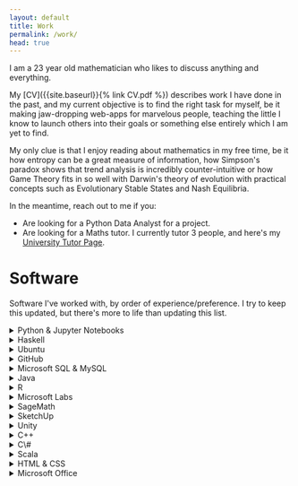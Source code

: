 ```yaml
---
layout: default
title: Work
permalink: /work/
head: true
---
```


I am a 23 year old mathematician who likes to discuss anything and everything.

My [CV]({{site.baseurl}}{% link CV.pdf %}) describes work I have done in the past, and my current objective is to find the right task for myself, be it making jaw-dropping web-apps for marvelous people, teaching the little I know to launch others into their goals or something else entirely which I am yet to find.

My only clue is that I enjoy reading about mathematics in my free time, be it how entropy can be a great measure of information, how Simpson's paradox shows that trend analysis is incredibly counter-intuitive or how Game Theory fits in so well with Darwin's theory of evolution with practical concepts such as Evolutionary Stable States and Nash Equilibria.

<!--
{% include work_experience.html %}
-->

In the meantime, reach out to me if you:
- Are looking for a Python Data Analyst for a project.
- Are looking for a Maths tutor. I currently tutor 3 people, and here's my [University Tutor Page](http://universitytutor.com/tutors/944174).


# Software

Software I've worked with, by order of experience/preference. I try to keep this updated, but there's more to life than updating this list.

<details><summary>Python & Jupyter Notebooks</summary>
<br>
This is my preferred language, having used it the most for the past 3 years. I´ve worked with Pandas for database management, scikit-learn for implementing Machine Learning algorithms and matplotlib for presenting the results. I have also tested many minor algorithms for simpler problems.<br></details>

<details><summary>Haskell</summary>
<br>
It was the main language used for a Functional Analysis course I took in 2014. Even though I haven´t used it since 2014, I enjoyed how similar it is to math in its functional approach. It was more intuitive to code than any other language I've used, including Python.<br></details>

<details><summary>Ubuntu</summary>
<br>
I've used it as my OS for 6 years now. I am impressed by how user friendly it is, given the initial goal by Linus of making a coder friendly OS.<br></details>

<details><summary>GitHub</summary>
<br>
Everyone uses it nowadays. Or GitLab. Or Bitbucket.<br></details>

<details><summary>Microsoft SQL & MySQL</summary>
<br>
For specific needs you might prefer other technologies, but I find these to be a good starting place or any company to manage their DBs. Anything but CSVs and flatfiles.<br></details>

<details><summary>Java</summary>
<br>
Used it briefly at LTP Labs for an agency based model project.<br></details>

<details><summary>R</summary>
<br>
Used it to quickly test different Machine Learning algorithms, so that I could understand the performance before implementing anything. Not my language of choice, but I can't argue with how incredibly fast it was to prototype.<br></details>

<details><summary>Microsoft Labs</summary>
<br>
Used it for the same reason as R. It is a surprisingly intuitive out of the box tool to use.<br></details>

<details><summary>SageMath</summary>
<br>
It was needed for the Elliptic Curves Project at Oxford University during the Summer of 2016. I was impressed by the simplicity of the code needed to work with intrincate mathematical objects (namely elliptic curves over arbitrary rings, which I used extensively). On a side note Mathematica and SageMath are really interesting for their ability to do symbolic algebra calculations (which also helps when trying to avoid errors in numerical calculations).<br></details>

<details><summary>SketchUp</summary>
<br>
Spent a lot of time building up models during highschool. Fun days.<br></details>

<details><summary>Unity</summary>
<br>
I've played around it during a Workshop organized by the Computer Science group at Porto's University. It is a surprisingly straighforward tool to use.<br></details>

<details><summary>C++</summary>
<br>
I have used Python since I started my Maths degree, but before that I used to play with C++ a lot. I eventually changed to Python since most of my current coding does not require the speed C++ gives, and Python is a lot faster to code.<br></details>

<details><summary>C\#</summary>
<br>
Used it for 2 G-Research competitions, one in Oxford and one in London (both of these were 1 day events). It is also essential for any non-trivial use of Unity's game development software.<br></details>

<details><summary>Scala</summary>
<br>
Was the language used for the <i>Imperative Programming</i> and <i>Design & Analysis of Algorithms</i> classes I took in 2014. Cool course, but not so cool language.<br></details>

<details><summary>HTML & CSS</summary>
<br>
I used it for this website, which is work in progress. There is also some Ruby and Jekyll to this, but I´ve mostly edited snippets of code in the web. It got things done.<br></details>

<details><summary>Microsoft Office</summary>
<br>
I´ve used Microsoft Excel to build a ruin theory model based on a Poisson Distribution, compound with a Normal Distribution.<br></details>